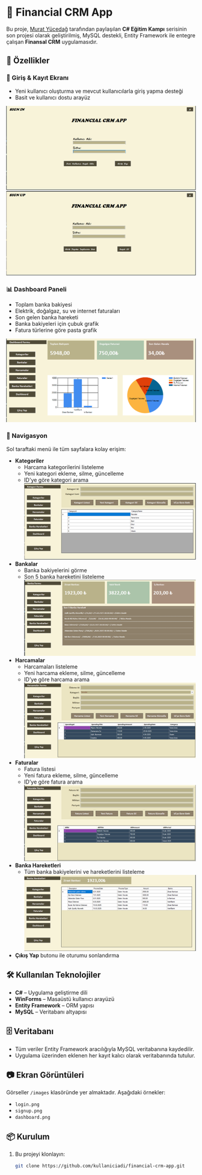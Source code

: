 # 💼 Financial CRM App

Bu proje, [Murat Yücedağ](https://www.udemy.com/user/murat-yucedag/) tarafından paylaşılan **C# Eğitim Kampı** serisinin son projesi olarak geliştirilmiş, MySQL destekli, Entity Framework ile entegre çalışan **Finansal CRM** uygulamasıdır.

## 🚀 Özellikler

### 🔐 Giriş & Kayıt Ekranı
- Yeni kullanıcı oluşturma ve mevcut kullanıcılarla giriş yapma desteği
- Basit ve kullanıcı dostu arayüz


![Login](/images/signIn.png)
![Signup](/images/signUp.png)

### 📊 Dashboard Paneli
- Toplam banka bakiyesi
- Elektrik, doğalgaz, su ve internet faturaları
- Son gelen banka hareketi
- Banka bakiyeleri için çubuk grafik
- Fatura türlerine göre pasta grafik

![Dashboard](/images/dashboard.png)

### 🧭 Navigasyon
Sol taraftaki menü ile tüm sayfalara kolay erişim:
- **Kategoriler**
  - Harcama kategorilerini listeleme
  - Yeni kategori ekleme, silme, güncelleme
  - ID'ye göre kategori arama
  ![Kategoriler](/images/categories.png)
- **Bankalar**
  - Banka bakiyelerini görme
  - Son 5 banka hareketini listeleme
  ![Bankalar](/images/banks.png)  
- **Harcamalar**
  - Harcamaları listeleme
  - Yeni harcama ekleme, silme, güncelleme
  - ID’ye göre harcama arama
  ![Harcamalar](/images/spendings.png)
- **Faturalar**
  - Fatura listesi
  - Yeni fatura ekleme, silme, güncelleme
  - ID’ye göre fatura arama
  ![Faturalar](/images/bills.png)
- **Banka Hareketleri**
  - Tüm banka bakiyelerini ve hareketlerini listeleme
  ![Banka Hareketleri](/images/bank-transactions.png)
- **Çıkış Yap** butonu ile oturumu sonlandırma
## 🛠️ Kullanılan Teknolojiler
- **C#** – Uygulama geliştirme dili
- **WinForms** – Masaüstü kullanıcı arayüzü
- **Entity Framework** – ORM yapısı
- **MySQL** – Veritabanı altyapısı

## 🗄️ Veritabanı
- Tüm veriler Entity Framework aracılığıyla MySQL veritabanına kaydedilir.
- Uygulama üzerinden eklenen her kayıt kalıcı olarak veritabanında tutulur.

## 📷 Ekran Görüntüleri
Görseller `/images` klasöründe yer almaktadır. Aşağıdaki örnekler:
- `login.png`
- `signup.png`
- `dashboard.png`

## 📦 Kurulum
1. Bu projeyi klonlayın:
   ```bash
   git clone https://github.com/kullaniciadi/financial-crm-app.git
